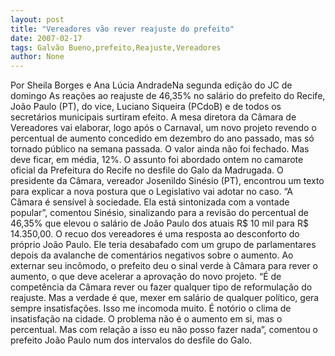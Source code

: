 ```yaml
---
layout: post
title: "Vereadores vão rever reajuste do prefeito"
date: 2007-02-17
tags: Galvão Bueno,prefeito,Reajuste,Vereadores
author: None
---
```

Por Sheila Borges e Ana Lúcia AndradeNa segunda edição do JC de domingo
As&nbsp;reações ao reajuste de 46,35% no salário do prefeito do Recife, João Paulo (PT), do vice, Luciano Siqueira (PCdoB) e de todos os secretários municipais surtiram efeito. A mesa diretora da Câmara de Vereadores vai elaborar, logo após o Carnaval, um novo projeto revendo o percentual de aumento concedido em dezembro do ano passado, mas só tornado público na semana passada. O valor ainda não foi fechado. Mas deve ficar, em média, 12%.
O assunto foi abordado ontem no camarote oficial da Prefeitura do Recife no desfile do Galo da Madrugada. O presidente da Câmara, vereador Josenildo Sinésio (PT), encontrou um texto para explicar a nova postura que o Legislativo vai adotar no caso.
“A Câmara é sensível à sociedade. Ela está sintonizada com a vontade popular”, comentou Sinésio, sinalizando para a revisão do percentual de 46,35% que elevou o salário de João Paulo dos atuais R$ 10 mil para R$ 14.350,00.
O recuo dos vereadores é uma resposta ao desconforto do próprio João Paulo. Ele teria desabafado com um grupo de parlamentares depois da avalanche de comentários negativos sobre o aumento. Ao externar seu incômodo, o prefeito deu o sinal verde à Câmara para rever o aumento, o que deve acelerar a aprovação do novo projeto.
“É de competência da Câmara rever ou fazer qualquer tipo de reformulação do reajuste. Mas a verdade é que, mexer em salário de qualquer político, gera sempre insatisfações. Isso me incomoda muito. É notório o clima de insatisfação na cidade. O problema não é o aumento em si, mas o percentual. Mas com relação a isso eu não posso fazer nada”, comentou o prefeito João Paulo num dos intervalos do desfile do Galo. 